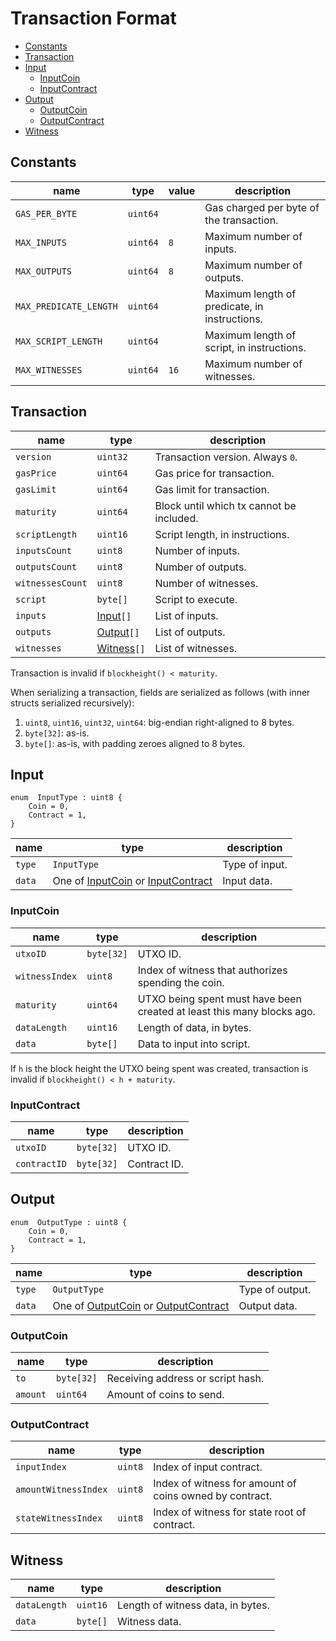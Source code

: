 # Transaction Format

- [Constants](#constants)
- [Transaction](#transaction)
- [Input](#input)
    - [InputCoin](#inputcoin)
    - [InputContract](#inputcontract)
- [Output](#output)
    - [OutputCoin](#outputcoin)
    - [OutputContract](#outputcontract)
- [Witness](#witness)

## Constants

| name                   | type     | value | description                                   |
| ---------------------- | -------- | ----- | --------------------------------------------- |
| `GAS_PER_BYTE`         | `uint64` |       | Gas charged per byte of the transaction.      |
| `MAX_INPUTS`           | `uint64` | `8`   | Maximum number of inputs.                     |
| `MAX_OUTPUTS`          | `uint64` | `8`   | Maximum number of outputs.                    |
| `MAX_PREDICATE_LENGTH` | `uint64` |       | Maximum length of predicate, in instructions. |
| `MAX_SCRIPT_LENGTH`    | `uint64` |       | Maximum length of script, in instructions.    |
| `MAX_WITNESSES`        | `uint64` | `16`  | Maximum number of witnesses.                  |

## Transaction

| name             | type                    | description                              |
| ---------------- | ----------------------- | ---------------------------------------- |
| `version`        | `uint32`                | Transaction version. Always `0`.         |
| `gasPrice`       | `uint64`                | Gas price for transaction.               |
| `gasLimit`       | `uint64`                | Gas limit for transaction.               |
| `maturity`       | `uint64`                | Block until which tx cannot be included. |
| `scriptLength`   | `uint16`                | Script length, in instructions.          |
| `inputsCount`    | `uint8`                 | Number of inputs.                        |
| `outputsCount`   | `uint8`                 | Number of outputs.                       |
| `witnessesCount` | `uint8`                 | Number of witnesses.                     |
| `script`         | `byte[]`                | Script to execute.                       |
| `inputs`         | [Input](#input)`[]`     | List of inputs.                          |
| `outputs`        | [Output](#output)`[]`   | List of outputs.                         |
| `witnesses`      | [Witness](#witness)`[]` | List of witnesses.                       |

Transaction is invalid if `blockheight() < maturity`.

When serializing a transaction, fields are serialized as follows (with inner structs serialized recursively):
1. `uint8`, `uint16`, `uint32`, `uint64`: big-endian right-aligned to 8 bytes.
1. `byte[32]`: as-is.
1. `byte[]`: as-is, with padding zeroes aligned to 8 bytes.

## Input

```
enum  InputType : uint8 {
    Coin = 0,
    Contract = 1,
}
```

| name   | type                                                              | description    |
| ------ | ----------------------------------------------------------------- | -------------- |
| `type` | `InputType`                                                       | Type of input. |
| `data` | One of [InputCoin](#inputcoin) or [InputContract](#inputcontract) | Input data.    |

### InputCoin

| name           | type       | description                                                            |
| -------------- | ---------- | ---------------------------------------------------------------------- |
| `utxoID`       | `byte[32]` | UTXO ID.                                                               |
| `witnessIndex` | `uint8`    | Index of witness that authorizes spending the coin.                    |
| `maturity`     | `uint64`   | UTXO being spent must have been created at least this many blocks ago. |
| `dataLength`   | `uint16`   | Length of data, in bytes.                                              |
| `data`         | `byte[]`   | Data to input into script.                                             |

If `h` is the block height the UTXO being spent was created, transaction is invalid if `blockheight() < h + maturity`.

### InputContract

| name         | type       | description  |
| ------------ | ---------- | ------------ |
| `utxoID`     | `byte[32]` | UTXO ID.     |
| `contractID` | `byte[32]` | Contract ID. |

## Output

```
enum  OutputType : uint8 {
    Coin = 0,
    Contract = 1,
}
```

| name   | type                                                                  | description     |
| ------ | --------------------------------------------------------------------- | --------------- |
| `type` | `OutputType`                                                          | Type of output. |
| `data` | One of [OutputCoin](#outputcoin) or [OutputContract](#outputcontract) | Output data.    |

### OutputCoin

| name     | type       | description                       |
| -------- | ---------- | --------------------------------- |
| `to`     | `byte[32]` | Receiving address or script hash. |
| `amount` | `uint64`   | Amount of coins to send.          |

### OutputContract

| name                 | type    | description                                             |
| -------------------- | ------- | ------------------------------------------------------- |
| `inputIndex`         | `uint8` | Index of input contract.                                |
| `amountWitnessIndex` | `uint8` | Index of witness for amount of coins owned by contract. |
| `stateWitnessIndex`  | `uint8` | Index of witness for state root of contract.            |

## Witness

| name         | type     | description                       |
| ------------ | -------- | --------------------------------- |
| `dataLength` | `uint16` | Length of witness data, in bytes. |
| `data`       | `byte[]` | Witness data.                     |
